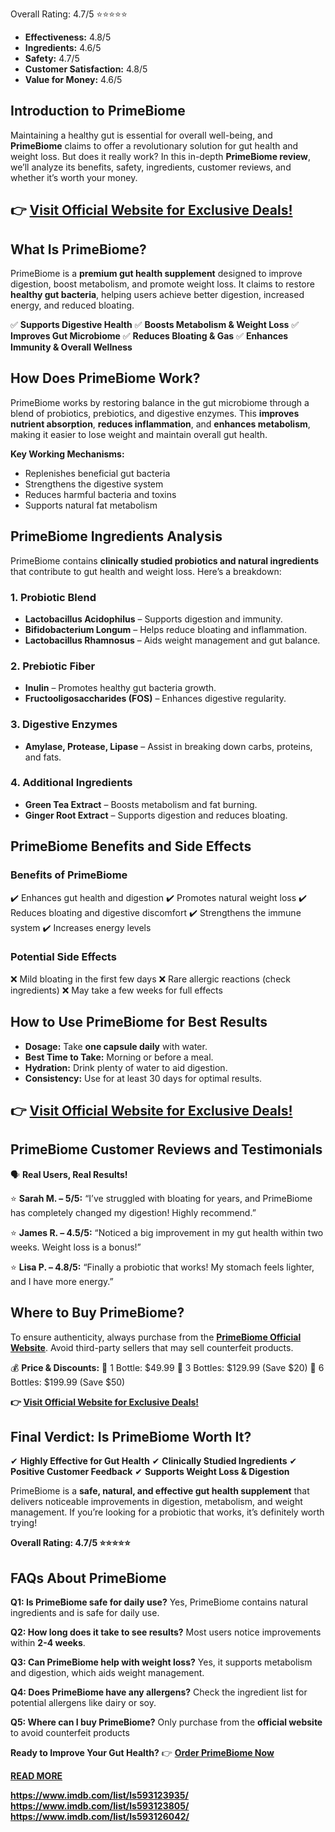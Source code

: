 Overall Rating: 4.7/5 ⭐⭐⭐⭐⭐</strong>
<ul>
 	<li><strong>Effectiveness:</strong> 4.8/5</li>
 	<li><strong>Ingredients:</strong> 4.6/5</li>
 	<li><strong>Safety:</strong> 4.7/5</li>
 	<li><strong>Customer Satisfaction:</strong> 4.8/5</li>
 	<li><strong>Value for Money:</strong> 4.6/5</li>
</ul>
<h2><strong>Introduction to PrimeBiome</strong></h2>
Maintaining a healthy gut is essential for overall well-being, and <strong>PrimeBiome</strong> claims to offer a revolutionary solution for gut health and weight loss. But does it really work? In this in-depth <strong>PrimeBiome review</strong>, we’ll analyze its benefits, safety, ingredients, customer reviews, and whether it’s worth your money.
<h2><strong>👉 <a href="https://breezetec.shop/primebiome-order">Visit Official Website for Exclusive Deals!</a></strong></h2>
<h2><strong>What Is PrimeBiome?</strong></h2>
PrimeBiome is a <strong>premium gut health supplement</strong> designed to improve digestion, boost metabolism, and promote weight loss. It claims to restore <strong>healthy gut bacteria</strong>, helping users achieve better digestion, increased energy, and reduced bloating.

✅ <strong>Supports Digestive Health</strong>
✅ <strong>Boosts Metabolism &amp; Weight Loss</strong>
✅ <strong>Improves Gut Microbiome</strong>
✅ <strong>Reduces Bloating &amp; Gas</strong>
✅ <strong>Enhances Immunity &amp; Overall Wellness</strong>
<h2><strong>How Does PrimeBiome Work?</strong></h2>
PrimeBiome works by restoring balance in the gut microbiome through a blend of probiotics, prebiotics, and digestive enzymes. This <strong>improves nutrient absorption</strong>, <strong>reduces inflammation</strong>, and <strong>enhances metabolism</strong>, making it easier to lose weight and maintain overall gut health.

<strong>Key Working Mechanisms:</strong>
<ul>
 	<li>Replenishes beneficial gut bacteria</li>
 	<li>Strengthens the digestive system</li>
 	<li>Reduces harmful bacteria and toxins</li>
 	<li>Supports natural fat metabolism</li>
</ul>
<h2><strong>PrimeBiome Ingredients Analysis</strong></h2>
PrimeBiome contains <strong>clinically studied probiotics and natural ingredients</strong> that contribute to gut health and weight loss. Here’s a breakdown:
<h3><strong>1. Probiotic Blend</strong></h3>
<ul>
 	<li><strong>Lactobacillus Acidophilus</strong> – Supports digestion and immunity.</li>
 	<li><strong>Bifidobacterium Longum</strong> – Helps reduce bloating and inflammation.</li>
 	<li><strong>Lactobacillus Rhamnosus</strong> – Aids weight management and gut balance.</li>
</ul>
<h3><strong>2. Prebiotic Fiber</strong></h3>
<ul>
 	<li><strong>Inulin</strong> – Promotes healthy gut bacteria growth.</li>
 	<li><strong>Fructooligosaccharides (FOS)</strong> – Enhances digestive regularity.</li>
</ul>
<h3><strong>3. Digestive Enzymes</strong></h3>
<ul>
 	<li><strong>Amylase, Protease, Lipase</strong> – Assist in breaking down carbs, proteins, and fats.</li>
</ul>
<h3><strong>4. Additional Ingredients</strong></h3>
<ul>
 	<li><strong>Green Tea Extract</strong> – Boosts metabolism and fat burning.</li>
 	<li><strong>Ginger Root Extract</strong> – Supports digestion and reduces bloating.</li>
</ul>
<h2><strong>PrimeBiome Benefits and Side Effects</strong></h2>
<h3><strong>Benefits of PrimeBiome</strong></h3>
✔️ Enhances gut health and digestion
✔️ Promotes natural weight loss
✔️ Reduces bloating and digestive discomfort
✔️ Strengthens the immune system
✔️ Increases energy levels
<h3><strong>Potential Side Effects</strong></h3>
❌ Mild bloating in the first few days
❌ Rare allergic reactions (check ingredients)
❌ May take a few weeks for full effects
<h2><strong>How to Use PrimeBiome for Best Results</strong></h2>
<ul>
 	<li><strong>Dosage:</strong> Take <strong>one capsule daily</strong> with water.</li>
 	<li><strong>Best Time to Take:</strong> Morning or before a meal.</li>
 	<li><strong>Hydration:</strong> Drink plenty of water to aid digestion.</li>
 	<li><strong>Consistency:</strong> Use for at least 30 days for optimal results.</li>
</ul>
<h2><strong>👉 <a href="https://breezetec.shop/primebiome-order">Visit Official Website for Exclusive Deals!</a></strong></h2>
<h2><strong>PrimeBiome Customer Reviews and Testimonials</strong></h2>
🗣️ <strong>Real Users, Real Results!</strong>

⭐ <strong>Sarah M. – 5/5:</strong> “I’ve struggled with bloating for years, and PrimeBiome has completely changed my digestion! Highly recommend.”

⭐ <strong>James R. – 4.5/5:</strong> “Noticed a big improvement in my gut health within two weeks. Weight loss is a bonus!”

⭐ <strong>Lisa P. – 4.8/5:</strong> “Finally a probiotic that works! My stomach feels lighter, and I have more energy.”
<h2><strong>Where to Buy PrimeBiome?</strong></h2>
To ensure authenticity, always purchase from the <a href="https://breezetec.shop/primebiome-order"><strong>PrimeBiome Official Website</strong></a>. Avoid third-party sellers that may sell counterfeit products.

💰 <strong>Price &amp; Discounts:</strong>
🔹 1 Bottle: $49.99
🔹 3 Bottles: $129.99 (Save $20)
🔹 6 Bottles: $199.99 (Save $50)

<strong>👉 <a href="https://breezetec.shop/primebiome-order">Visit Official Website for Exclusive Deals!</a></strong>
<h2><strong>Final Verdict: Is PrimeBiome Worth It?</strong></h2>
✔ <strong>Highly Effective for Gut Health</strong>
✔ <strong>Clinically Studied Ingredients</strong>
✔ <strong>Positive Customer Feedback</strong>
✔ <strong>Supports Weight Loss &amp; Digestion</strong>

PrimeBiome is a <strong>safe, natural, and effective gut health supplement</strong> that delivers noticeable improvements in digestion, metabolism, and weight management. If you’re looking for a probiotic that works, it’s definitely worth trying!

<strong>Overall Rating: 4.7/5 ⭐⭐⭐⭐⭐</strong>
<h2><strong>FAQs About PrimeBiome</strong></h2>
<strong>Q1: Is PrimeBiome safe for daily use?</strong>
Yes, PrimeBiome contains natural ingredients and is safe for daily use.

<strong>Q2: How long does it take to see results?</strong>
Most users notice improvements within <strong>2-4 weeks</strong>.

<strong>Q3: Can PrimeBiome help with weight loss?</strong>
Yes, it supports metabolism and digestion, which aids weight management.

<strong>Q4: Does PrimeBiome have any allergens?</strong>
Check the ingredient list for potential allergens like dairy or soy.

<strong>Q5: Where can I buy PrimeBiome?</strong>
Only purchase from the <strong>official website</strong> to avoid counterfeit products

<strong>Ready to Improve Your Gut Health?</strong>
👉 <strong><a href="https://breezetec.shop/primebiome-order">Order PrimeBiome Now


READ MORE

https://www.imdb.com/list/ls593123935/ 
https://www.imdb.com/list/ls593123805/ 
https://www.imdb.com/list/ls593126042/ 
